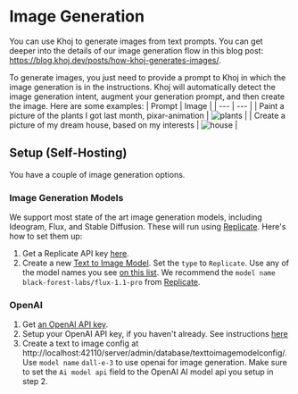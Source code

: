 # Image Generation
You can use Khoj to generate images from text prompts. You can get deeper into the  details of our image generation flow in this blog post: https://blog.khoj.dev/posts/how-khoj-generates-images/.

To generate images, you just need to provide a prompt to Khoj in which the image generation is in the instructions. Khoj will automatically detect the image generation intent, augment your generation prompt, and then create the image. Here are some examples:
| Prompt | Image |
| --- | --- |
| Paint a picture of the plants I got last month, pixar-animation | ![plants](/img/plants_i_got.png) |
| Create a picture of my dream house, based on my interests | ![house](/img/dream_house.png) |


## Setup (Self-Hosting)

You have a couple of image generation options.

### Image Generation Models

We support most state of the art image generation models, including Ideogram, Flux, and Stable Diffusion. These will run using [Replicate](https://replicate.com). Here's how to set them up:

1. Get a Replicate API key [here](https://replicate.com/account/api-tokens).
2. Create a new [Text to Image Model](http://localhost:42110/server/admin/database/texttoimagemodelconfig/). Set the `type` to `Replicate`. Use any of the model names you see [on this list](https://replicate.com/pricing#image-models). We recommend the `model name` `black-forest-labs/flux-1.1-pro` from [Replicate](https://replicate.com/black-forest-labs/flux-1.1-pro).

### OpenAI

1. Get [an OpenAI API key](https://platform.openai.com/settings/organization/api-keys).
2. Setup your OpenAI API key, if you haven't already. See instructions [here](/get-started/setup#add-chat-models)
3. Create a text to image config at http://localhost:42110/server/admin/database/texttoimagemodelconfig/. Use `model name` `dall-e-3` to use openai for image generation. Make sure to set the `Ai model api` field to the OpenAI AI model api you setup in step 2.
